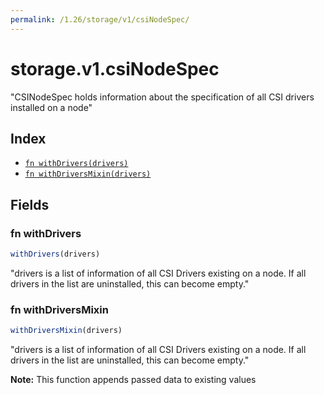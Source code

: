 ```yaml
---
permalink: /1.26/storage/v1/csiNodeSpec/
---
```


# storage.v1.csiNodeSpec

"CSINodeSpec holds information about the specification of all CSI drivers installed on a node"

## Index

* [`fn withDrivers(drivers)`](#fn-withdrivers)
* [`fn withDriversMixin(drivers)`](#fn-withdriversmixin)

## Fields

### fn withDrivers

```ts
withDrivers(drivers)
```

"drivers is a list of information of all CSI Drivers existing on a node. If all drivers in the list are uninstalled, this can become empty."

### fn withDriversMixin

```ts
withDriversMixin(drivers)
```

"drivers is a list of information of all CSI Drivers existing on a node. If all drivers in the list are uninstalled, this can become empty."

**Note:** This function appends passed data to existing values